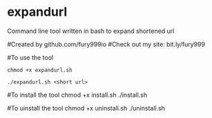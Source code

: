 # expandurl
Command line tool written in bash to expand shortened url


#Created by github.com/fury999io
#Check out my site: bit.ly/fury999


#To use the tool

```chmod +x expandurl.sh```

```./expandurl.sh <short url>```

#To install the tool
chmod +x install.sh
./install.sh

#To uinstall the tool
chmod +x uninstall.sh
./uninstall.sh
